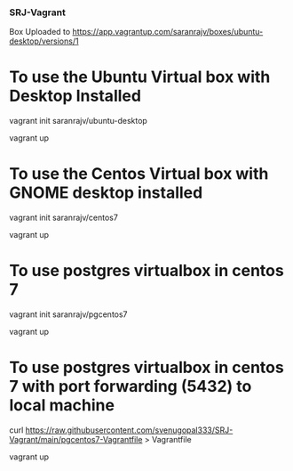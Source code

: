 ### SRJ-Vagrant
Box Uploaded to 
https://app.vagrantup.com/saranrajv/boxes/ubuntu-desktop/versions/1

# To use the Ubuntu Virtual box with Desktop Installed 

vagrant init saranrajv/ubuntu-desktop 

vagrant up

# To use the Centos Virtual box with GNOME desktop installed

vagrant init saranrajv/centos7 

vagrant up


# To use postgres virtualbox in centos 7

vagrant init saranrajv/pgcentos7 

vagrant up


# To use postgres virtualbox in centos 7 with port forwarding (5432) to local machine

curl https://raw.githubusercontent.com/svenugopal333/SRJ-Vagrant/main/pgcentos7-Vagrantfile > Vagrantfile

vagrant up

